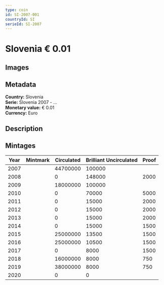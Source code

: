 ```yaml
---
type: coin
id: SI-2007-001
countryId: SI
serieId: SI-2007
---
```


# Slovenia € 0.01

## Images


## Metadata

**Country:** Slovenia\
**Serie:** Slovenia 2007 - ...\
**Monetary value:** € 0.01\
**Currency:** Euro

## Description


## Mintages

| Year | Mintmark | Circulated | Brilliant Uncirculated | Proof |
| ---- | -------- | ---------- | ---------------------- | ----- |
| 2007 |  | 44700000| 100000 |  |
| 2008 |  | 0| 148000 | 2000 |
| 2009 |  | 18000000| 100000 |  |
| 2010 |  | 0| 70000 | 5000 |
| 2011 |  | 0| 15000 | 2000 |
| 2012 |  | 0| 15000 | 2000 |
| 2013 |  | 0| 15000 | 2000 |
| 2014 |  | 0| 15000 | 1500 |
| 2015 |  | 25000000| 13500 | 1500 |
| 2016 |  | 25000000| 10500 | 1500 |
| 2017 |  | 0| 8000 | 1500 |
| 2018 |  | 16000000| 8000 | 750 |
| 2019 |  | 38000000| 8000 | 750 |
| 2020 |  | 0| 0 |  |
